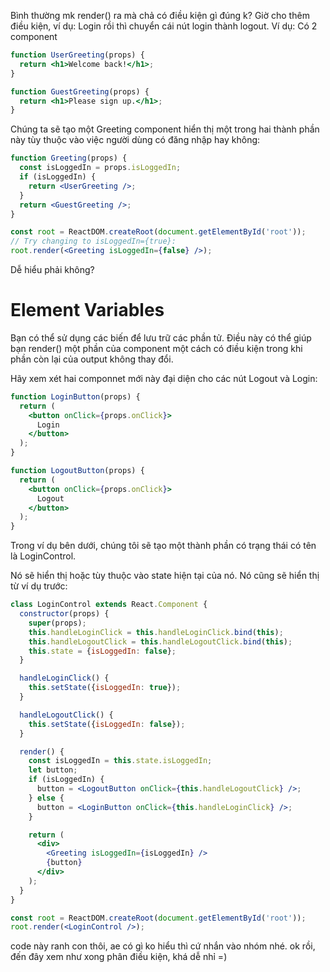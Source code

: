 Bình thường mk render() ra mà chả có điều kiện gì đúng k?
Giờ cho thêm điều kiện, ví dụ: Login rồi thì chuyển cái nút login thành logout. 
Ví dụ:
Có 2 component
```jsx
function UserGreeting(props) {
  return <h1>Welcome back!</h1>;
}

function GuestGreeting(props) {
  return <h1>Please sign up.</h1>;
}
```
Chúng ta sẽ tạo một Greeting component hiển thị một trong hai thành phần này tùy thuộc vào việc người dùng có đăng nhập hay không:
```jsx
function Greeting(props) {
  const isLoggedIn = props.isLoggedIn;
  if (isLoggedIn) {
    return <UserGreeting />;
  }
  return <GuestGreeting />;
}

const root = ReactDOM.createRoot(document.getElementById('root')); 
// Try changing to isLoggedIn={true}:
root.render(<Greeting isLoggedIn={false} />);
```
Dễ hiểu phải không?
# Element Variables
Bạn có thể sử dụng các biến để lưu trữ các phần tử. Điều này có thể giúp bạn render() một phần của component một cách có điều kiện trong khi phần còn lại của output không thay đổi.

Hãy xem xét hai componnet mới này đại diện cho các nút Logout và Login:
```jsx
function LoginButton(props) {
  return (
    <button onClick={props.onClick}>
      Login
    </button>
  );
}

function LogoutButton(props) {
  return (
    <button onClick={props.onClick}>
      Logout
    </button>
  );
}
```
Trong ví dụ bên dưới, chúng tôi sẽ tạo một thành phần có trạng thái có tên là LoginControl.

Nó sẽ hiển thị <LoginButton /> hoặc <LogoutButton /> tùy thuộc vào state hiện tại của nó. Nó cũng sẽ hiển thị <Greeting /> từ ví dụ trước:
```jsx
class LoginControl extends React.Component {
  constructor(props) {
    super(props);
    this.handleLoginClick = this.handleLoginClick.bind(this);
    this.handleLogoutClick = this.handleLogoutClick.bind(this);
    this.state = {isLoggedIn: false};
  }

  handleLoginClick() {
    this.setState({isLoggedIn: true});
  }

  handleLogoutClick() {
    this.setState({isLoggedIn: false});
  }

  render() {
    const isLoggedIn = this.state.isLoggedIn;
    let button;
    if (isLoggedIn) {
      button = <LogoutButton onClick={this.handleLogoutClick} />;
    } else {
      button = <LoginButton onClick={this.handleLoginClick} />;
    }

    return (
      <div>
        <Greeting isLoggedIn={isLoggedIn} />
        {button}
      </div>
    );
  }
}

const root = ReactDOM.createRoot(document.getElementById('root')); 
root.render(<LoginControl />);
```
code này ranh con thôi, ae có gì ko hiểu thì cứ nhắn vào nhóm nhé. 
ok rồi, đến đây xem như xong phân điều kiện, khá dễ nhỉ =)